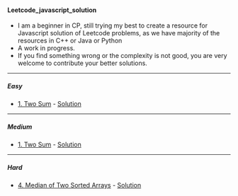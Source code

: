 #### Leetcode_javascript_solution
* I am a beginner in CP, still trying my best to create a resource for Javascript solution of Leetcode problems, as we have majority of the resources in C++ or Java or Python
* A work in progress.
* If you find something wrong or the complexity is not good, you are very welcome to contribute your better solutions.

---

##### Easy
* [1. Two Sum](https://leetcode.com/problems/two-sum/) - [Solution](./Easy/7-reverseInteger.js)

---

##### Medium
* [1. Two Sum](https://leetcode.com/problems/two-sum/) - [Solution](./Medium/1-twoSum.js)

---

##### Hard
* [4. Median of Two Sorted Arrays](https://leetcode.com/problems/median-of-two-sorted-arrays/) -  [Solution](./Hard/23-MergeKSortedLists.js)


